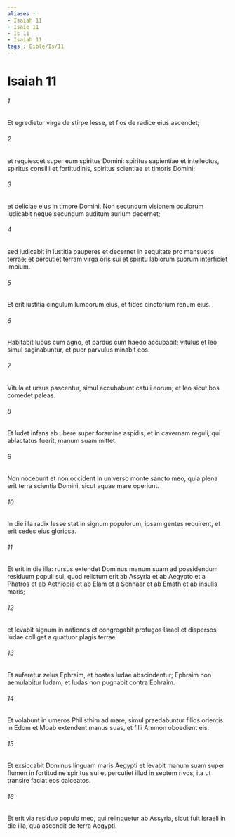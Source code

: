 ```yaml
---
aliases : 
- Isaiah 11
- Isaïe 11
- Is 11
- Isaiah 11
tags : Bible/Is/11
---
```


# Isaiah 11

###### 1
Et egredietur virga de stirpe Iesse, et flos de radice eius ascendet;
###### 2
et requiescet super eum spiritus Domini: spiritus sapientiae et intellectus, spiritus consilii et fortitudinis, spiritus scientiae et timoris Domini;
###### 3
et deliciae eius in timore Domini. Non secundum visionem oculorum iudicabit neque secundum auditum aurium decernet;
###### 4
sed iudicabit in iustitia pauperes et decernet in aequitate pro mansuetis terrae; et percutiet terram virga oris sui et spiritu labiorum suorum interficiet impium.
###### 5
Et erit iustitia cingulum lumborum eius, et fides cinctorium renum eius.
###### 6
Habitabit lupus cum agno, et pardus cum haedo accubabit; vitulus et leo simul saginabuntur, et puer parvulus minabit eos.
###### 7
Vitula et ursus pascentur, simul accubabunt catuli eorum; et leo sicut bos comedet paleas.
###### 8
Et ludet infans ab ubere super foramine aspidis; et in cavernam reguli, qui ablactatus fuerit, manum suam mittet.
###### 9
Non nocebunt et non occident in universo monte sancto meo, quia plena erit terra scientia Domini, sicut aquae mare operiunt.
###### 10
In die illa radix Iesse stat in signum populorum; ipsam gentes requirent, et erit sedes eius gloriosa.
###### 11
Et erit in die illa: rursus extendet Dominus manum suam ad possidendum residuum populi sui, quod relictum erit ab Assyria et ab Aegypto et a Phatros et ab Aethiopia et ab Elam et a Sennaar et ab Emath et ab insulis maris;
###### 12
et levabit signum in nationes et congregabit profugos Israel et dispersos Iudae colliget a quattuor plagis terrae.
###### 13
Et auferetur zelus Ephraim, et hostes Iudae abscindentur; Ephraim non aemulabitur Iudam, et Iudas non pugnabit contra Ephraim.
###### 14
Et volabunt in umeros Philisthim ad mare, simul praedabuntur filios orientis: in Edom et Moab extendent manus suas, et filii Ammon oboedient eis.
###### 15
Et exsiccabit Dominus linguam maris Aegypti et levabit manum suam super flumen in fortitudine spiritus sui et percutiet illud in septem rivos, ita ut transire faciat eos calceatos.
###### 16
Et erit via residuo populo meo, qui relinquetur ab Assyria, sicut fuit Israeli in die illa, qua ascendit de terra Aegypti.
